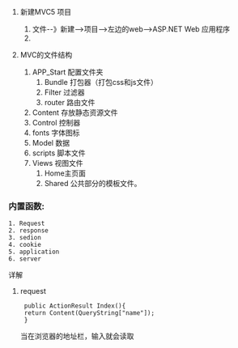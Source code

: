 1. 新建MVC5 项目
   1. 文件--》新建-->项目-->左边的web-->ASP.NET Web 应用程序
   2. 

2. MVC的文件结构
   1. APP_Start 配置文件夹
      1. Bundle	打包器（打包css和js文件）
      2. Filter   过滤器
      3. router   路由文件
   2. Content 存放静态资源文件
   3. Control 控制器
   4. fonts 字体图标
   5. Model 数据
   6. scripts 脚本文件
   7. Views 视图文件
      1. Home主页面
      2. Shared 公共部分的模板文件。

### 内置函数:

	1. Request
 	2. response
 	3. sedion
 	4. cookie
 	5. application
 	6. server





详解

1. request

   ```
    public ActionResult Index(){
    return Content(QueryString["name"]);
    }
   ```

   当在浏览器的地址栏，输入就会读取